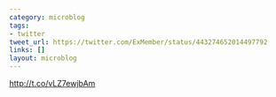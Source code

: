 ```yaml
---
category: microblog
tags:
- twitter
tweet_url: https://twitter.com/ExMember/status/443274652014497792
links: []
layout: microblog
---
```

http://t.co/vLZ7ewjbAm
